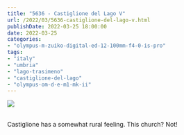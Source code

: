 ```yaml
---
title: "5636 - Castiglione del Lago V"
url: /2022/03/5636-castiglione-del-lago-v.html
publishDate: 2022-03-25 18:00:00
date: 2022-03-25
categories:
- "olympus-m-zuiko-digital-ed-12-100mm-f4-0-is-pro"
tags:
- "italy"
- "umbria"
- "lago-trasimeno"
- "castiglione-del-lago"
- "olympus-om-d-e-m1-mk-ii"
---
```

<div class="container">
<div class="center"><a target="_blank" href="https://d25zfm9zpd7gm5.cloudfront.net/1200x1200/2019/20190904_112745_lr.jpg"><img class="webfeedsFeaturedVisual" src="https://d25zfm9zpd7gm5.cloudfront.net/0600x0600/2019/20190904_112745_lr.jpg" /></a></div>
</div>
<br />

Castiglione has a somewhat rural feeling. This church? Not!
